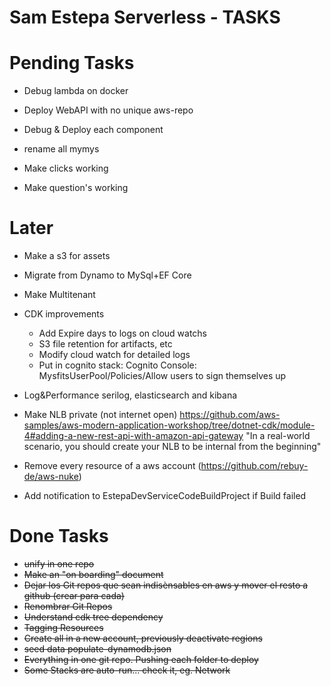 # Sam Estepa Serverless - TASKS


# Pending Tasks

* Debug lambda on docker
* Deploy WebAPI with no unique aws-repo
* Debug & Deploy each component

* rename all mymys
* Make clicks working
* Make question's working



# Later
* Make a s3 for assets
* Migrate from Dynamo to MySql+EF Core
* Make Multitenant



* CDK improvements
	* Add Expire days to logs on cloud watchs
	* S3 file retention for artifacts, etc
	* Modify cloud watch for detailed logs
	* Put in cognito stack: Cognito Console: MysfitsUserPool/Policies/Allow users to sign themselves up


* Log&Performance serilog, elasticsearch and kibana
* Make NLB private (not internet open) 
    https://github.com/aws-samples/aws-modern-application-workshop/tree/dotnet-cdk/module-4#adding-a-new-rest-api-with-amazon-api-gateway
    "In a real-world scenario, you should create your NLB to be internal from the beginning"



* Remove every resource of a aws account (https://github.com/rebuy-de/aws-nuke)
* Add notification to EstepaDevServiceCodeBuildProject if Build failed


# Done Tasks
* ~~unify in one repo~~
* ~~Make an "on boarding" document~~
* ~~Dejar los Git repos que sean indisènsables en aws y mover el resto a github (crear para cada)~~
* ~~Renombrar Git Repos~~
* ~~Understand cdk tree dependency~~
* ~~Tagging Resources~~
* ~~Create all in a new account, previously deactivate regions~~
* ~~seed data populate-dynamodb.json~~
* ~~Everything in one git repo. Pushing each folder to deploy~~
* ~~Some Stacks are auto-run... check it, eg. Network~~
